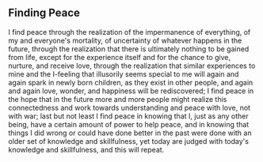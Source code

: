 ## Finding Peace

I find peace through the realization of the impermanence of everything, of my and everyone's mortality, of uncertainty of whatever happens in the future, through the realization that there is ultimately nothing to be gained from life, except for the experience itself and for the chance to give, nurture, and receive love, through the realization that similar experiences to mine and the I-feeling that illusorily seems special to me will again and again spark in newly born children, as they exist in other people, and again and again love, wonder, and happiness will be rediscovered; I find peace in the hope that in the future more and more people might realize this connectedness and work towards understanding and peace with love, not with war; last but not least I find peace in knowing that I, just as any other being, have a certain amount of power to help peace, and in knowing that things I did wrong or could have done better in the past were done with an older set of knowledge and skillfulness, yet today are judged with today's knowledge and skillfulness, and this will repeat.


